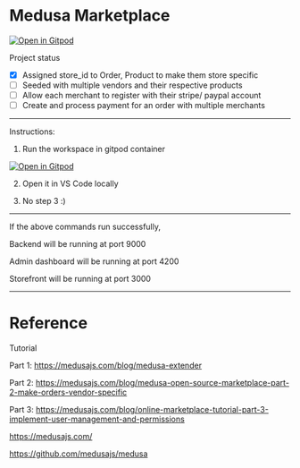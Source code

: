 # Medusa Marketplace

[![Open in Gitpod](https://gitpod.io/button/open-in-gitpod.svg)](https://gitpod.io/#https://github.com/Keith-Hon/medusa-marketplace)

Project status

- [x] Assigned store_id to Order, Product to make them store specific
- [ ] Seeded with multiple vendors and their respective products
- [ ] Allow each merchant to register with their stripe/ paypal account
- [ ] Create and process payment for an order with multiple merchants

----

Instructions:

1. Run the workspace in gitpod container

[![Open in Gitpod](https://gitpod.io/button/open-in-gitpod.svg)](https://gitpod.io/#https://github.com/Keith-Hon/medusa-marketplace)

2. Open it in VS Code locally

3. No step 3 :)

----

If the above commands run successfully,

Backend will be running at port 9000

Admin dashboard will be running at port 4200

Storefront will be running at port 3000

----

# Reference

Tutorial

Part 1: https://medusajs.com/blog/medusa-extender

Part 2: https://medusajs.com/blog/medusa-open-source-marketplace-part-2-make-orders-vendor-specific

Part 3: https://medusajs.com/blog/online-marketplace-tutorial-part-3-implement-user-management-and-permissions

https://medusajs.com/

https://github.com/medusajs/medusa



